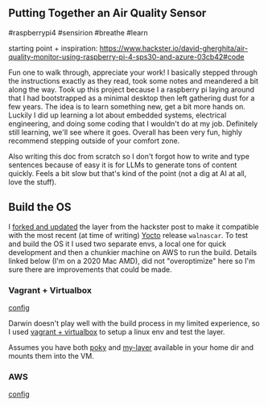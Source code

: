 ## Putting Together an Air Quality Sensor

#raspberrypi4 #sensirion #breathe #learn

starting point + inspiration: https://www.hackster.io/david-gherghita/air-quality-monitor-using-raspberry-pi-4-sps30-and-azure-03cb42#code

Fun one to walk through, appreciate your work!  I basically stepped through the instructions exactly as they read, took some notes and meandered a bit along the way.  Took up this project because I a raspberry pi laying around that I had bootstrapped as a minimal desktop then left gathering dust for a few years.  The idea is to learn something new, get a bit more hands on.  Luckily I did up learning a lot about embedded systems, electrical engineering, and doing some coding that I wouldn't do at my job.  Definitely still learning, we'll see where it goes.  Overall has been very fun, highly recommend stepping outside of your comfort zone.

Also writing this doc from scratch so I don't forgot how to write and type sentences because of easy it is for LLMs to generate tons of content quickly.  Feels a bit slow but that's kind of the point (not a dig at AI at all, love the stuff).

## Build the OS

I [forked and updated](https://github.com/cahillsf/meta-mylayer/tree/walnascar) the layer from the hackster post to make it compatible with the most recent (at time of writing) [Yocto](https://www.yoctoproject.org/) release `walnascar`.  To test and build the OS it I used two separate envs, a local one for quick development and then a chunkier machine on AWS to run the build.  Details linked below (I'm on a 2020 Mac AMD), did not "overoptimize" here so I'm sure there are improvements that could be made.

### Vagrant + Virtualbox

[config](../build/local/)

Darwin doesn't play well with the build process in my limited experience, so I used [vagrant + virtualbox](https://developer.hashicorp.com/vagrant/docs/providers/virtualbox) to setup a linux env and test the layer. 

Assumes you have both [poky](https://github.com/yoctoproject/poky) and [my-layer](https://github.com/cahillsf/meta-mylayer/tree/walnascar) available in your home dir and mounts them into the VM.


### AWS

[config](../build/clouds/)